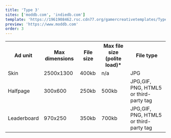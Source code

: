 ```yaml
---
title: 'Type 3'
sites: ['moddb.com', 'indiedb.com']
template: 'https://1961908462.rsc.cdn77.org/gamercreativetemplates/Type3_GamerNetwork_Skin_Template.psd'
preview: 'https://www.moddb.com'
order: 3
---
```


<table>
  <tr>
    <th>Ad unit</th>
    <th>Max dimensions</th>
    <th>File size</th>
    <th>Max file size (polite load)*</th>
    <th>File type</th>
  </tr>
  <tr>
    <td>Skin</td>
    <td>2500x1300</td> 
    <td>400kb</td>
    <td>n/a</td>
    <td>JPG</td>
  </tr>
  <tr>
    <td>Halfpage</td>
    <td>300x600</td> 
    <td>250kb</td>
    <td>500kb</td>
    <td>JPG,GIF, PNG, HTML5 or third-party tag</td>
  </tr>
  <tr>
    <td>Leaderboard</td>
    <td>970x250</td> 
    <td>350kb</td>
    <td>700kb</td>
    <td>JPG,GIF, PNG, HTML5 or third-party tag</td>
  </tr>
</table>
